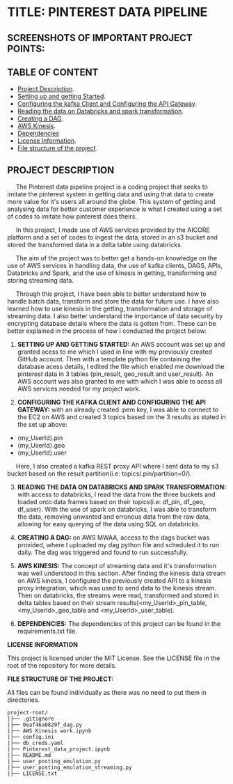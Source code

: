# TITLE: PINTEREST DATA PIPELINE

## SCREENSHOTS OF IMPORTANT PROJECT POINTS:

    


## TABLE OF CONTENT
- [Project Description](#project-description).
- [Setting up and getting Started](#Setting-up-and-getting-Started).
- [Configuring the kafka Client and  Configuring the API Gateway](#Configuring-the-kafka-Client-and-Configuring-the-API-Gateway).
- [Reading the data on Databricks and spark transformation](#Reading-the-data-on-Databricks-and-spark-transformation).
- [Creating a DAG](#Creating-a-DAG).
- [AWS Kinesis](#AWS-Kinesis).
- [Dependencies](#Dependencies)
- [License Information](#License-Information).
- [File structure of the project](#File-structure-of-the-project).

## PROJECT DESCRIPTION

<p style="text-indent: 20px; text-color: #f23123">The Pinterest data pipeline project is a coding project that seeks to imitate the pinterest system in getting data and using that data to create more value for it's users all around the globe. This system of getting and analysing data for better customer experience is what I created using a set of codes to imitate how pinterest does theirs.</p> 
<p style="text-indent: 20px; text-color: #f23123">In this project, I made use of AWS services provided by the AICORE platform and a set of codes to ingest the data, stored in an s3 bucket and stored the transformed data in a delta table using databricks.</p>
<p style="text-indent: 20px; text-color: #f23123">The aim of the project was to better get a hands-on knowledge on the use of AWS services in handling data, the use of kafka clients, DAGS, APIs, Databricks and Spark, and the use of kinesis in getting, transforming and storing streaming data.</p>
<p style="text-indent: 20px; text-color: #f23123">Through this project, I have been able to better understand how to handle batch data, transform and store the data for future use. I have also learned how to use kinesis in the getting, transformation and storage of streaming data. I also better understand the importance of data security by encrypting database details where the data is gotten from. These can be better explained in the process of how I conducted the project below:</p>



1. **SETTING UP AND GETTING STARTED:** An AWS account was set up and granted acess to me which I used in line with my previously created GitHub account. Then with a template python file containing the database acess details, I edited the file which enabled me download the pinterest data in 3 tables (pin_result, geo_result and user_result). An AWS account was also granted to me with which I was able to acess all AWS services needed for my project work.

2. **CONFIGURING THE KAFKA CLIENT AND CONFIGURING THE API GATEWAY:** with an already created .pem key, I was able to connect to the EC2 on AWS and created 3 topics based on the 3 results as stated in the set up above:

  <ul>
        <li> &lang;my_UserId&rang;.pin</li> 
        <li> &lang;my_UserId&rang;.geo</li> 
        <li> &lang;my_UserId&rang;.user</li> 
    </ul>

<p style="text-indent: 20px; text-color: #f23123">Here, I also created a kafka REST proxy API where I sent data to my s3 bucket based on the result partition(i.e: topics/<my_UserId>.pin/partition=0/).</p>

3. **READING THE DATA ON DATABRICKS AND SPARK TRANSFORMATION:** with access to databricks, I read the data from the three buckets and loaded onto data frames based on their topics(i.e: df_pin, df_geo, df_user). With the use of spark on databricks, I was able to transform the data, removing unwanted and erronous data from the raw data, allowing for easy querying of the data using SQL on databricks.

4. **CREATING A DAG:** on AWS MWAA, access to the dags bucket was provided, where I uploaded my dag python file and scheduled it to run daily. The dag was triggered and found to run successfully. 

5. **AWS KINESIS:** The concept of streaming data and it's transformation was well understood in this section. After finding the kinesis data stream on AWS kinesis, I configured the previously created API  to a kinesis proxy integration, which was used to send data to the kinesis stream. Then on databricks, the streams were read, transformed and stored in delta tables based on their stream results(<my_UserId>_pin_table, <my_UserId>_geo_table and <my_UserId>_user_table).

6. **DEPENDENCIES:** The dependencies of this project can be found in the requirements.txt file.
    

**LICENSE INFORMATION**

This project is licensed under the MIT License. See the LICENSE file in the root of the repository for more details.

**FILE STRUCTURE OF THE PROJECT:**

All files can be found individually as there was no need to put them in directories.

```
project-root/
|├── .gitignore
|├── 0eaf46a0829f_dag.py
|├── AWS Kinesis work.ipynb
|├── config.ini
|├── db_creds.yaml
|├── Pinterest_data_project.ipynb
|├── README.md
|├── user_posting_emulation.py
|├── user_posting_emulation_streaming.py
|├── LICENSE.txt
```

